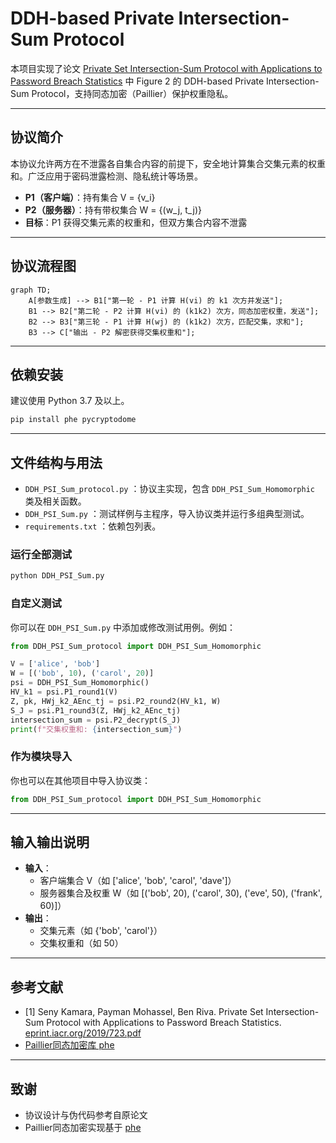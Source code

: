 # DDH-based Private Intersection-Sum Protocol

本项目实现了论文 [Private Set Intersection-Sum Protocol with Applications to Password Breach Statistics](https://eprint.iacr.org/2019/723.pdf) 中 Figure 2 的 DDH-based Private Intersection-Sum Protocol，支持同态加密（Paillier）保护权重隐私。

---

## 协议简介

本协议允许两方在不泄露各自集合内容的前提下，安全地计算集合交集元素的权重和。广泛应用于密码泄露检测、隐私统计等场景。

- **P1（客户端）**：持有集合 V = {v_i}
- **P2（服务器）**：持有带权集合 W = {(w_j, t_j)}
- **目标**：P1 获得交集元素的权重和，但双方集合内容不泄露

---

## 协议流程图

```mermaid
graph TD;
    A[参数生成] --> B1["第一轮 - P1 计算 H(vi) 的 k1 次方并发送"];
    B1 --> B2["第二轮 - P2 计算 H(vi) 的 (k1k2) 次方，同态加密权重，发送"];
    B2 --> B3["第三轮 - P1 计算 H(wj) 的 (k1k2) 次方，匹配交集，求和"];
    B3 --> C["输出 - P2 解密获得交集权重和"];
```

---

## 依赖安装

建议使用 Python 3.7 及以上。

```bash
pip install phe pycryptodome
```

---

## 文件结构与用法

- `DDH_PSI_Sum_protocol.py` ：协议主实现，包含 `DDH_PSI_Sum_Homomorphic` 类及相关函数。
- `DDH_PSI_Sum.py` ：测试样例与主程序，导入协议类并运行多组典型测试。
- `requirements.txt` ：依赖包列表。

### 运行全部测试

```bash
python DDH_PSI_Sum.py
```

### 自定义测试

你可以在 `DDH_PSI_Sum.py` 中添加或修改测试用例。例如：

```python
from DDH_PSI_Sum_protocol import DDH_PSI_Sum_Homomorphic

V = ['alice', 'bob']
W = [('bob', 10), ('carol', 20)]
psi = DDH_PSI_Sum_Homomorphic()
HV_k1 = psi.P1_round1(V)
Z, pk, HWj_k2_AEnc_tj = psi.P2_round2(HV_k1, W)
S_J = psi.P1_round3(Z, HWj_k2_AEnc_tj)
intersection_sum = psi.P2_decrypt(S_J)
print(f"交集权重和: {intersection_sum}")
```

### 作为模块导入

你也可以在其他项目中导入协议类：

```python
from DDH_PSI_Sum_protocol import DDH_PSI_Sum_Homomorphic
```

---

## 输入输出说明

- **输入**：
    - 客户端集合 V（如 ['alice', 'bob', 'carol', 'dave']）
    - 服务器集合及权重 W（如 [('bob', 20), ('carol', 30), ('eve', 50), ('frank', 60)]）
- **输出**：
    - 交集元素（如 {'bob', 'carol'}）
    - 交集权重和（如 50）

---

## 参考文献

- [1] Seny Kamara, Payman Mohassel, Ben Riva. Private Set Intersection-Sum Protocol with Applications to Password Breach Statistics. [eprint.iacr.org/2019/723.pdf](https://eprint.iacr.org/2019/723.pdf)
- [Paillier同态加密库 phe](https://github.com/data61/python-paillier)

---

## 致谢

- 协议设计与伪代码参考自原论文
- Paillier同态加密实现基于 [phe](https://github.com/data61/python-paillier)
